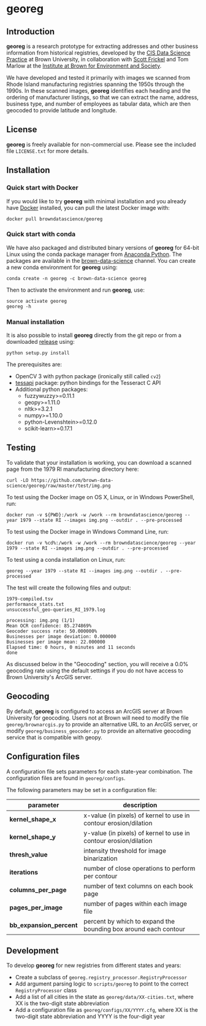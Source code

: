 # georeg

## Introduction

**georeg** is a research prototype for extracting addresses and other business
information from historical registries, developed by the
[CIS Data Science Practice](https://brown.edu/cis/data-science)
at Brown University, in collaboration with
[Scott Frickel](https://www.brown.edu/academics/institute-environment-society/people/details/scott-frickel)
and Tom Marlow at the
[Institute at Brown for Environment and
Society](https://www.brown.edu/academics/institute-environment-society/).

We have developed and tested it primarily with images we scanned from Rhode
Island manufacturing registries spanning the 1950s through the 1990s. In these
scanned images, **georeg** identifies each heading and the ordering of
manufacturer listings, so that we can extract the name, address, business type,
and number of employees as tabular data, which are then geocoded to provide
latitude and longitude.

## License

**georeg** is freely available for non-commercial use. Please see the included
file `LICENSE.txt` for more details.

## Installation

### Quick start with Docker

If you would like to try **georeg** with minimal installation and you already
have [Docker](https://www.docker.com) installed, you can pull the latest Docker
image with:

    docker pull browndatascience/georeg

### Quick start with conda

We have also packaged and distributed binary versions of **georeg** for 64-bit
Linux using the conda package manager from [Anaconda Python](https://www.continuum.io/anaconda-overview). The packages are available in the
[brown-data-science](https://anaconda.org/brown-data-science) channel. You
can create a new conda environment for **georeg** using:

    conda create -n georeg -c brown-data-science georeg

Then to activate the environment and run **georeg**, use:

    source activate georeg
    georeg -h

### Manual installation

It is also possible to install **georeg** directly from the git repo or from a
downloaded [release](https://github.com/brown-data-science/georeg/releases)
using:

    python setup.py install

The prerequisites are:

* OpenCV 3 with python package (ironically still called `cv2`)
* [tessapi](https://bitbucket.org/brown-data-science/tessapi) package: python bindings for the Tesseract C API
* Additional python packages:
    * fuzzywuzzy>=0.11.1
    * geopy>=1.11.0
    * nltk>=3.2.1
    * numpy>=1.10.0
    * python-Levenshtein>=0.12.0
    * scikit-learn>=0.17.1

## Testing

To validate that your installation is working, you can download a scanned page
from the 1979 RI manufacturing directory here:

    curl -LO https://github.com/brown-data-science/georeg/raw/master/test/img.png

To test using the Docker image on OS X, Linux, or in Windows PowerShell, run:

    docker run -v ${PWD}:/work -w /work --rm browndatascience/georeg --year 1979 --state RI --images img.png --outdir . --pre-processed

To test using the Docker image in Windows Command Line, run:

    docker run -v %cd%:/work -w /work --rm browndatascience/georeg --year 1979 --state RI --images img.png --outdir . --pre-processed

To test using a conda installation on Linux, run:

    georeg --year 1979 --state RI --images img.png --outdir . --pre-processed

The test will create the following files and output:

    1979-compiled.tsv
    performance_stats.txt
    unsuccessful_geo-queries_RI_1979.log

    processing: img.png (1/1)
    Mean OCR confidence: 85.274869%
    Geocoder success rate: 50.000000%
    Businesses per image deviation: 0.000000
    Businesses per image mean: 22.000000
    Elapsed time: 0 hours, 0 minutes and 11 seconds
    done

As discussed below in the "Geocoding" section, you will receive a 0.0%
geocoding rate using the default settings if you do not have access to Brown
University's ArcGIS server. 

## Geocoding

By default, **georeg** is configured to access an ArcGIS server at Brown
University for geocoding. Users not at Brown will need to modify the file
`georeg/brownarcgis.py` to provide an alternative URL to an ArcGIS server,
or modify `georeg/business_geocoder.py` to provide an alternative
geocoding service that is compatible with geopy.

## Configuration files

A configuration file sets parameters for each state-year combination. The
configuration files are found in `georeg/configs`.

The following parameters may be set in a configuration file:

| parameter | description |
| --- | --- |
| **kernel\_shape\_x** | x-value (in pixels) of kernel to use in contour erosion/dilation |
| **kernel\_shape\_y** | y-value (in pixels) of kernel to use in contour erosion/dilation |
| **thresh\_value** | intensity threshold for image binarization |
| **iterations** | number of close operations to perform per contour |
| **columns\_per\_page** | number of text columns on each book page |
| **pages\_per\_image** | number of pages within each image file |
| **bb\_expansion\_percent** | percent by which to expand the bounding box around each contour |

## Development

To develop **georeg** for new registries from different states and years:

* Create a subclass of `georeg.registry_processor.RegistryProcessor` 
* Add argument parsing logic to `scripts/georeg` to point to the correct
  `RegistryProcessor` class
* Add a list of all cities in the state as `georeg/data/XX-cities.txt`,
  where XX is the two-digit state abbreviation
* Add a configuration file as `georeg/configs/XX/YYYY.cfg`, where XX is
  the two-digit state abbreviation and YYYY is the four-digit year
